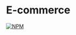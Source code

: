# E-commerce
[![NPM](https://img.shields.io/npm/l/react)](https://github.com/caiocgoes/E-commerce/blob/main/LICENSE)

